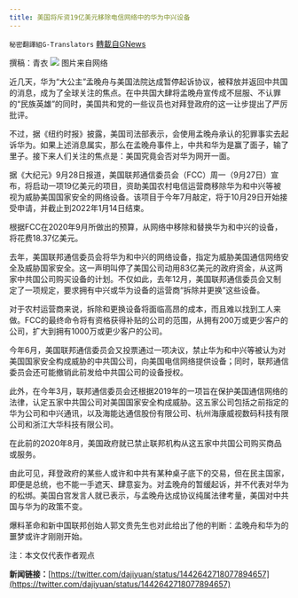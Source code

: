 ```yaml
---
title: 美国将斥资19亿美元移除电信网络中的华为中兴设备
---
```

`秘密翻譯組G-Translators` [轉載自GNews](https://gnews.org/zh-hans/1559583/)

撰稿：青衣
![](https://assets.gnews.org/wp-content/uploads/2021/09/图片1-90.png)
图片来自网络

近几天，华为“大公主”孟晚舟与美国法院达成暂停起诉协议，被释放并返回中共国的消息，成为了全球关注的焦点。在中共国大肆将孟晚舟宣传成不屈服、不认罪的“民族英雄”的同时，美国共和党的一些议员也对拜登政府的这一让步提出了严厉批评。

不过，据《纽约时报》披露，美国司法部表示，会使用孟晚舟承认的犯罪事实去起诉华为。如果上述消息属实，那么在孟晚舟事件上，中共和华为是赢了面子，输了里子。接下来人们关注的焦点是：美国究竟会否对华为网开一面。

据《大纪元》9月28日报道，美国联邦通信委员会（FCC）周一（9月27日）宣布，将启动一项19亿美元的项目，资助美国农村电信运营商移除华为和中兴等被视为威胁美国国家安全的网络设备。该项目于今年7月敲定，将于10月29日开始接受申请，并截止到2022年1月14日结束。

根据FCC在2020年9月所做出的预算，从网络中移除和替换华为和中兴的设备，将花费18.37亿美元。

去年，美国联邦通信委员会将华为和中兴的网络设备，指定为威胁美国通信网络安全及威胁国家安全。这一声明叫停了美国公司动用83亿美元的政府资金，从这两家中共国公司购买设备的计划。不仅如此，去年12月，美国联邦通信委员会又制定了一项规定，要求拥有中兴或华为设备的运营商“拆除并更换”这些设备。

对于农村运营商来说，拆除和更换设备将面临高昂的成本，而且难以找到工人来做。FCC的最终命令将有资格获得补贴的公司的范围，从拥有200万或更少客户的公司，扩大到拥有1000万或更少客户的公司。

今年6月，美国联邦通信委员会又投票通过一项决议，禁止华为和中兴等被认为对美国国家安全构成威胁的中共国公司，向美国电信网络提供设备；同时，联邦通信委员会还可能撤销此前发给中共国公司的设备授权。

此外，在今年3月，联邦通信委员会还根据2019年的一项旨在保护美国通信网络的法律，认定五家中共国公司对美国国家安全构成威胁。这五家公司包括之前指定的华为公司和中兴通讯，以及海能达通信股份有限公司、杭州海康威视数码科技有限公司和浙江大华科技有限公司。

在此前的2020年8月，美国政府就已禁止联邦机构从这五家中共国公司购买商品或服务。

由此可见，拜登政府的某些人或许和中共有某种桌子底下的交易，但在民主国家，即便是总统，也不能一手遮天、肆意妄为。对孟晚舟的暂缓起诉，并不代表对华为的松绑。美国白宫发言人就已表示，与孟晚舟达成协议纯属法律考量，美国对中共国与华为的政策不变。

爆料革命和新中国联邦创始人郭文贵先生也对此给出了他的判断：孟晚舟和华为的噩梦或许才刚刚开始。

注：本文仅代表作者观点

**新闻链接：**[https://twitter.com/dajiyuan/status/1442642718077894657](https://twitter.com/dajiyuan/status/1442642718077894657)
